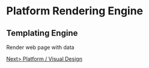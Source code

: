 # Platform Rendering Engine

## Templating Engine
Render web page with data

[Next> Platform / Visual Design](PlatformVisualDesign.md#design)